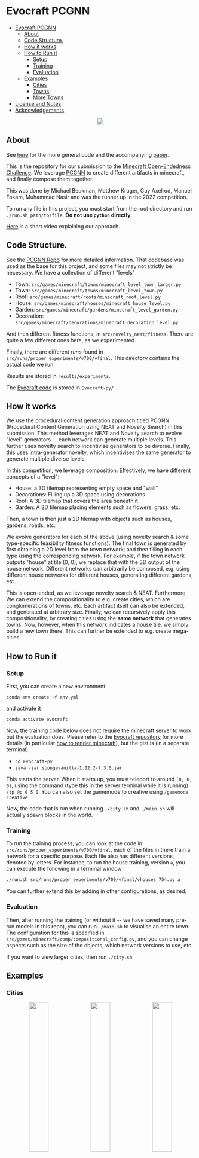 # Evocraft PCGNN



- [Evocraft PCGNN](#evocraft-pcgnn)
  - [About](#about)
  - [Code Structure.](#code-structure)
  - [How it works](#how-it-works)
  - [How to Run it](#how-to-run-it)
    - [Setup](#setup)
    - [Training](#training)
    - [Evaluation](#evaluation)
  - [Examples](#examples)
    - [Cities](#cities)
    - [Towns](#towns)
    - [More Towns](#more-towns)
- [License and Notes](#license-and-notes)
- [Acknowledgements](#acknowledgements)


<p align='center'>
  <img src='images/minecraft_2.gif'/>
</p>



## About
See [here](https://github.com/Michael-Beukman/MCHAMR) for the more general code and the accompanying [paper](https://arxiv.org/abs/2302.01561).

This is the repository for our submission to the [Minecraft Open-Endedness Challenge](https://evocraft.life/). We leverage [PCGNN](https://github.com/michael-Beukman/pcgnn) to create different artifacts in minecraft, and finally compose them together.

This was done by Michael Beukman, Matthew Kruger, Guy Axelrod, Manuel Fokam, Muhammad Nasir and was the runner up in the 2022 competition.

To run any file in this project, you must start from the root directory and run `./run.sh path/to/file`. **Do not use `python` directly**.

[Here](https://youtu.be/tbMJu5W9efY) is a short video explaining our approach.

## Code Structure.
See the [PCGNN Repo](https://github.com/michael-Beukman/pcgnn) for more detailed information. That codebase was used as the base for this project, and some files may not strictly be necessary.
We have a collection of different "levels"
- Town: `src/games/minecraft/towns/minecraft_level_town_larger.py`
- Town: `src/games/minecraft/towns/minecraft_level_town.py`
- Roof: `src/games/minecraft/roofs/minecraft_roof_level.py`
- House: `src/games/minecraft/houses/minecraft_house_level.py`
- Garden: `src/games/minecraft/gardens/minecraft_level_garden.py`
- Decoration: `src/games/minecraft/decorations/minecraft_decoration_level.py`


And then different fitness functions, in `src/novelty_neat/fitness`. There are quite a few different ones here, as we experimented.

Finally, there are different *runs* found in `src/runs/proper_experiments/v700/vfinal`. This directory contains the actual code we run.

Results are stored in `results/experiments`.

The [Evocraft code](https://github.com/real-itu/Evocraft-py) is stored in `Evocraft-py/`

## How it works
We use the procedural content generation approach titled PCGNN (Procedural Content Generation using NEAT and Novelty Search) in this submission.
This method leverages NEAT and Novelty search to evolve "level" generators -- each network can generate multiple levels. This further uses novelty search to incentivise generators to be diverse. Finally, this uses intra-generator novelty, which incentivises the same generator to generate multiple diverse levels.

In this competition, we leverage composition.
Effectively, we have different concepts of a "level":
- House: a 3D tilemap representing empty space and "wall"
- Decorations: Filling up a 3D space using decorations
- Roof: A 3D tilemap that covers the area beneath it
- Garden: A 2D tilemap placing elements such as flowers, grass, etc.

Then, a town is then just a 2D tilemap with objects such as houses, gardens, roads, etc.

We evolve generators for each of the above (using novelty search & some type-specific feasibility fitness functions).
The final town is generated by first obtaining a 2D level from the town network; and then filling in each type using the corresponding network. For example, if the town network outputs "house" at tile (0, 0), we replace that with the 3D output of the house network.
Different networks can arbitrarily be composed, e.g. using different house networks for different houses, generating different gardens, etc.

This is open-ended, as we leverage novelty search & NEAT. Furthermore, We can extend the compositionality to e.g. create cities, which are conglomerations of towns, etc. Each artifact itself can also be extended, and generated at arbitrary size.
Finally, we can recursively apply this compositionality, by creating cities using the **same network** that generates towns. Now, however, when this network indicates a house tile, we simply build a new town there. This can further be extended to e.g. create mega-cities.
## How to Run it
### Setup
First, you can create a new environment
```
conda env create -f env.yml
```

and activate it
```
conda activate evocraft
```

Now, the training code below does not require the minecraft server to work, but the evaluation does. Please refer to the [Evocraft repository](https://github.com/real-itu/Evocraft-py) for more details (in particular [how to render minecraft](https://github.com/real-itu/Evocraft-py#4-rendering-minecraft)), but the gist is (in a separate terminal):
- `cd Evocraft-py`
- `java -jar spongevanilla-1.12.2-7.3.0.jar`

This starts the server. When it starts up, you must teleport to around `(0, 0, 0)`, using the command (type this in the server terminal while it is running) `/tp @p 0 5 0`. You can also set the gamemode to creative using `/gamemode creative`

Now, the code that is run when running `./city.sh` and `./main.sh` will actually spawn blocks in the world.
### Training
To run the training process, you can look at the code in `src/runs/proper_experiments/v700/vfinal`, each of the files in there train a network for a specific purpose. Each file also has different versions, denoted by letters.
For instance, to run the house training, version `a`, you can execute the following in a terminal window 
```bash
./run.sh src/runs/proper_experiments/v700/vfinal/vhouses_754.py a
```

You can further extend this by adding in other configurations, as desired.

### Evaluation
Then, after running the training (or without it -- we have saved many pre-run models in this repo), you can run `./main.sh` to visualise an entire town. The configuration for this is specified in `src/games/minecraft/comp/compositional_config.py`, and you can change aspects such as the size of the objects, which network versions to use, etc.

If you want to view larger cities, then run `./city.sh`

## Examples
### Cities
<p align='center'>
  <img src="images/cities/2022-05-13_19.44.03.png" width="32%" />
  <img src="images/cities/2022-05-13_19.44.07.png" width="32%" /> 
  <img src="images/cities/2022-05-13_19.44.21.png" width="32%" />
</p>

### Towns
<p align='center'>
  <img src="images/towns/2022-05-13_14.25.24.png" width="32%" />
  <img src="images/towns/2022-05-13_14.26.21.png" width="32%" />
  <img src="images/towns/2022-05-13_14.26.27.png" width="32%" />
</p>




<p align='center'>
  <img src="images/cities/2022-05-13_15.43.21.png" width="24%" />
  <img src="images/cities/2022-05-13_15.54.30.png" width="24%" /> 
  <img src="images/cities/2022-05-13_15.54.37.png" width="24%" />
  <img src="images/cities/2022-05-13_15.55.28.png" width="24%" />
</p>

### More Towns
<p align='center'>
  <img src="images/2022-05-11_12.58.31.png" width="24%" />
  <img src="images/2022-05-11_12.58.51.png" width="24%" /> 
  <img src="images/2022-05-11_12.59.09.png" width="24%" />
  <img src="images/2022-05-11_12.59.13.png" width="24%" />
</p>


<p align='center'>
  <img src="images/2022-05-11_13.04.34.png" width="24%" />
  <img src="images/2022-05-11_13.04.55.png" width="24%" /> 
  <img src="images/2022-05-11_13.05.12.png" width="24%" />
  <img src="images/2022-05-11_13.05.30.png" width="24%" />
</p>

<p align='center'>
  <img src="images/2022-05-11_13.10.31.png" width="24%" />
  <img src="images/2022-05-11_13.10.40.png" width="24%" /> 
  <img src="images/2022-05-11_13.11.04.png" width="24%" />
  <img src="images/2022-05-11_13.11.51.png" width="24%" />
</p>

<p align='center'>
  <img src="images/2022-05-11_13.20.32.png" width="24%" />
  <img src="images/2022-05-11_13.20.40.png" width="24%" /> 
  <img src="images/2022-05-11_13.20.43.png" width="24%" />
  <img src="images/2022-05-11_13.21.09.png" width="24%" />
</p>

<p align='center'>
  <img src="images/2022-05-11_13.23.22.png" width="24%" />
  <img src="images/2022-05-11_13.23.32.png" width="24%" /> 
  <img src="images/2022-05-11_13.23.40.png" width="24%" />
  <img src="images/2022-05-11_13.24.03.png" width="24%" />
</p>


<p align='center'>
  <img src="images/2022-05-11_13.30.34.png" width="24%" />
  <img src="images/2022-05-11_13.30.47.png" width="24%" /> 
  <img src="images/2022-05-11_13.30.57.png" width="24%" />
  <img src="images/2022-05-11_13.31.32.png" width="24%" />
</p>

<p align='center'>
  <img src="images/2022-05-11_13.34.32.png" width="24%" />
  <img src="images/2022-05-11_13.34.46.png" width="24%" /> 
  <img src="images/2022-05-11_13.34.57.png" width="24%" />
  <img src="images/2022-05-11_13.35.12.png" width="24%" />
</p>

<p align='center'>
  <img src="images/2022-05-11_13.37.14.png" width="24%" />
  <img src="images/2022-05-11_13.37.24.png" width="24%" /> 
  <img src="images/2022-05-11_13.37.34.png" width="24%" />
  <img src="images/2022-05-11_13.38.04.png" width="24%" />
</p>

<p align='center'>
  <img src="images/First_run/2022-05-11_19.34.58.png" width="24%" />
  <img src="images/First_run/2022-05-11_19.36.39.png" width="24%" /> 
  <img src="images/First_run/2022-05-11_19.37.24.png" width="24%" />
  <img src="images/First_run/2022-05-11_19.39.50.png" width="24%" />
</p>

<p align='center'>
  <img src="images/Second_run/2022-05-11_19.45.43.png" width="24%" />
  <img src="images/Second_run/2022-05-11_19.46.00.png" width="24%" /> 
  <img src="images/Second_run/2022-05-11_19.46.44.png" width="24%" />
  <img src="images/Second_run/2022-05-11_19.50.50.png" width="24%" />
</p>

<p align='center'>
  <img src="images/Third_run/2022-05-11_19.54.52.png" width="24%" />
  <img src="images/Third_run/2022-05-11_19.55.02.png" width="24%" /> 
  <img src="images/Third_run/2022-05-11_19.55.34.png" width="24%" />
  <img src="images/Third_run/2022-05-11_19.55.48.png" width="24%" />
</p>

<p align='center'>
  <img src="images/Fourth_run/2022-05-11_20.05.25.png" width="19%" />
  <img src="images/Fourth_run/2022-05-11_20.05.27.png" width="19%" /> 
  <img src="images/Fourth_run/2022-05-11_20.05.43.png" width="19%" />
  <img src="images/Fourth_run/2022-05-11_20.06.36.png" width="19%" />
  <img src="images/Fourth_run/2022-05-11_20.06.55.png" width="19%" />
</p>

<p align='center'>
  <img src="images/Fifith_run/2022-05-11_20.22.47.png" width="19%" />
  <img src="images/Fifith_run/2022-05-11_20.22.57.png" width="19%" /> 
  <img src="images/Fifith_run/2022-05-11_20.23.44.png" width="19%" />
  <img src="images/Fifith_run/2022-05-11_20.23.54.png" width="19%" />
  <img src="images/Fifith_run/2022-05-11_20.25.14.png" width="19%" />
</p>


# License and Notes
- This code is licensed according to the MIT license (similarly to the original PCGNN repo).
- The directory `Evocraft-py/` was cloned from [here](https://github.com/real-itu/Evocraft-py), and is not our code. That may have separate licenses.
# Acknowledgements
PCGNN is based on the research supported wholly by the National Research Foundation of South Africa (Grant UID 133358).
